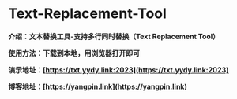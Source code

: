 # Text-Replacement-Tool
**介绍：文本替换工具-支持多行同时替换（Text Replacement Tool）**

**使用方法：下载到本地，用浏览器打开即可**

**演示地址：[https://txt.yydy.link:2023](https://txt.yydy.link:2023)**

**博客地址：[https://yangpin.link](https://yangpin.link)**
